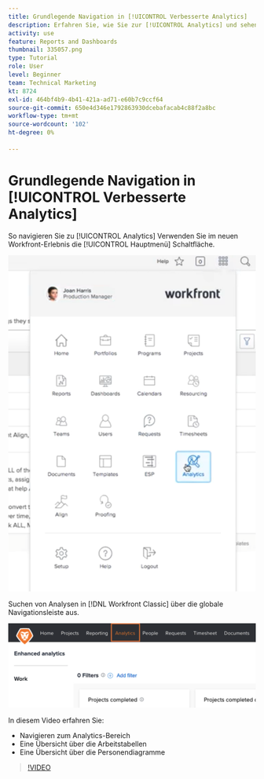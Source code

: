 ```yaml
---
title: Grundlegende Navigation in [!UICONTROL Verbesserte Analytics]
description: Erfahren Sie, wie Sie zur [!UICONTROL Analytics] und sehen Sie sich einen Überblick über die Arbeitsdiagramme und Personendiagramme in Workfront an.
activity: use
feature: Reports and Dashboards
thumbnail: 335057.png
type: Tutorial
role: User
level: Beginner
team: Technical Marketing
kt: 8724
exl-id: 464bf4b9-4b41-421a-ad71-e60b7c9ccf64
source-git-commit: 650e4d346e1792863930dcebafacab4c88f2a8bc
workflow-type: tm+mt
source-wordcount: '102'
ht-degree: 0%

---
```


# Grundlegende Navigation in [!UICONTROL Verbesserte Analytics]

So navigieren Sie zu [!UICONTROL Analytics] Verwenden Sie im neuen Workfront-Erlebnis die [!UICONTROL Hauptmenü] Schaltfläche.

![Ein Bild, das die [!UICONTROL Analytics] Funktion in der Workfront [!UICONTROL Hauptmenü]](assets/Navigate-NWE.png)

Suchen von Analysen in [!DNL Workfront Classic] über die globale Navigationsleiste aus.

![Ein Bild, das die [!UICONTROL Analytics] in der [!DNL Workfront Classic]](assets/Navigate-Classic.png)

In diesem Video erfahren Sie:

* Navigieren zum Analytics-Bereich
* Eine Übersicht über die Arbeitstabellen
* Eine Übersicht über die Personendiagramme

>[!VIDEO](https://video.tv.adobe.com/v/335057/?quality=12&learn=on)
